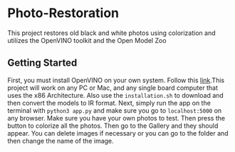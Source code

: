 # Photo-Restoration
This project restores old black and white photos using colorization and utilizes the OpenVINO toolkit and the Open Model Zoo

## Getting Started

First, you must install OpenVINO on your own system. Follow this [link](https://docs.openvino.ai/2024/get-started/install-openvino.html?VERSION=v_2024_1_0&OP_SYSTEM=LINUX&DISTRIBUTION=ARCHIVE).This project will work on any PC or Mac, and any single board computer that uses the x86 Architecture. Also use the `installation.sh` to download and then convert the models to IR format. Next, simply run the app on the terminal with `python3 app.py` and make sure you go to `localhost:5000` on any browser. Make sure you have your own photos to test. Then press the button to colorize all the photos. Then go to the Gallery and they should appear. You can delete images if necessary or you can go to the folder and then change the name of the image. 
